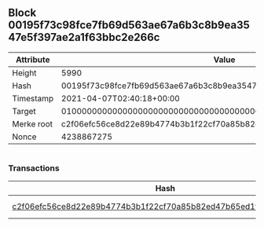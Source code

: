 ## Block 00195f73c98fce7fb69d563ae67a6b3c8b9ea3547e5f397ae2a1f63bbc2e266c

Attribute | Value
--- | ---
Height | 5990
Hash | 00195f73c98fce7fb69d563ae67a6b3c8b9ea3547e5f397ae2a1f63bbc2e266c
Timestamp | 2021-04-07T02:40:18+00:00
Target | 0100000000000000000000000000000000000000000000000000000000000000
Merke root | c2f06efc56ce8d22e89b4774b3b1f22cf70a85b82ed47b65ed1fd4570642538d
Nonce | 4238867275

```

```

### Transactions

Hash | Amount
--- | ---
[c2f06efc56ce8d22e89b4774b3b1f22cf70a85b82ed47b65ed1fd4570642538d](c2f06efc56ce8d22e89b4774b3b1f22cf70a85b82ed47b65ed1fd4570642538d.md) | 10.00000000 SKEPTI 
